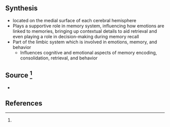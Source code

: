 ## Synthesis
- located on the medial surface of each cerebral hemisphere
- Plays a supportive role in memory system, influencing how emotions are linked to memories, bringing up contextual details to aid retrieval and even playing a role in decision-making during memory recall
- Part of the limbic system which is involved in emotions, memory, and behavior
	- Influences cognitive and emotional aspects of memory encoding, consolidation, retrieval, and behavior
## Source [^1]
- 
## References

[^1]:
